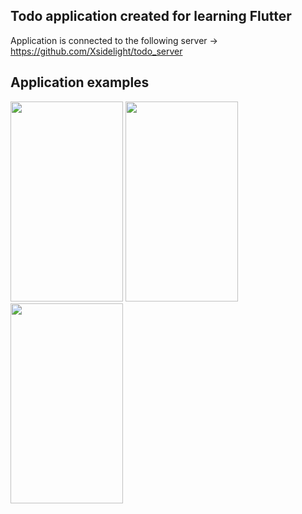 

## Todo application created for learning Flutter


Application is connected to the following server -> https://github.com/Xsidelight/todo_server

## Application examples

<p float="left">
  <img src="https://user-images.githubusercontent.com/74029793/171506119-18ddea59-7602-48d4-ba57-14d7a61bd8b2.png" width="180" height="320">
  <img src="https://user-images.githubusercontent.com/74029793/171505724-f51e193b-de67-4e41-8fef-c5365d2649da.png" width="180" height="320">
  <img src="https://user-images.githubusercontent.com/74029793/171505735-5cf2e67c-06f7-4752-9593-ce5e362a9b42.png" width="180" height="320">
</p>
